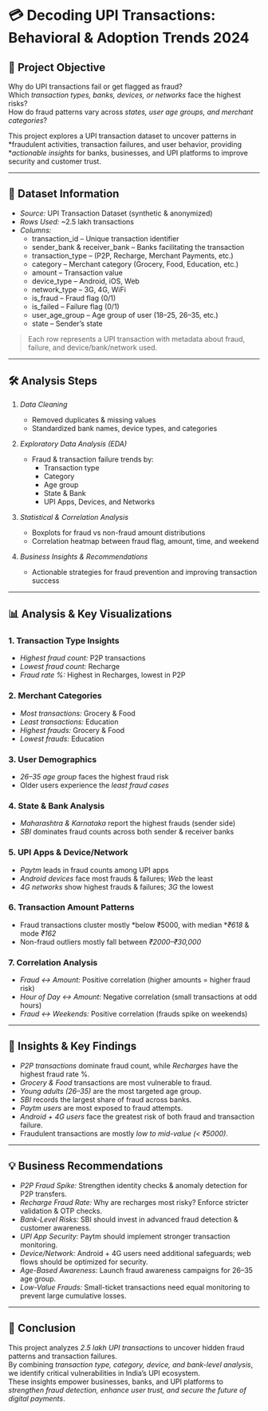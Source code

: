 # 💳 Decoding UPI Transactions: Behavioral & Adoption Trends 2024

## 🎯 Project Objective
Why do UPI transactions fail or get flagged as fraud?  
Which *transaction types, banks, devices, or networks* face the highest risks?  
How do fraud patterns vary across *states, user age groups, and merchant categories*?  

This project explores a UPI transaction dataset to uncover patterns in *fraudulent activities, transaction failures, and user behavior, providing **actionable insights* for banks, businesses, and UPI platforms to improve security and customer trust.

---

## 📂 Dataset Information
- *Source:* UPI Transaction Dataset (synthetic & anonymized)  
- *Rows Used:* ~2.5 lakh transactions  
- *Columns:*
  - transaction_id – Unique transaction identifier  
  - sender_bank & receiver_bank – Banks facilitating the transaction  
  - transaction_type – (P2P, Recharge, Merchant Payments, etc.)  
  - category – Merchant category (Grocery, Food, Education, etc.)  
  - amount – Transaction value  
  - device_type – Android, iOS, Web  
  - network_type – 3G, 4G, WiFi  
  - is_fraud – Fraud flag (0/1)  
  - is_failed – Failure flag (0/1)  
  - user_age_group – Age group of user (18–25, 26–35, etc.)  
  - state – Sender’s state  

> Each row represents a UPI transaction with metadata about fraud, failure, and device/bank/network used.

---

## 🛠 Analysis Steps
1. *Data Cleaning*
   - Removed duplicates & missing values  
   - Standardized bank names, device types, and categories  

2. *Exploratory Data Analysis (EDA)*
   - Fraud & transaction failure trends by:
     - Transaction type  
     - Category  
     - Age group  
     - State & Bank  
     - UPI Apps, Devices, and Networks  

3. *Statistical & Correlation Analysis*
   - Boxplots for fraud vs non-fraud amount distributions  
   - Correlation heatmap between fraud flag, amount, time, and weekend  

4. *Business Insights & Recommendations*
   - Actionable strategies for fraud prevention and improving transaction success  

---

## 📊 Analysis & Key Visualizations
### 1. Transaction Type Insights
- *Highest fraud count:* P2P transactions  
- *Lowest fraud count:* Recharge  
- *Fraud rate %:* Highest in Recharges, lowest in P2P  

### 2. Merchant Categories
- *Most transactions:* Grocery & Food  
- *Least transactions:* Education  
- *Highest frauds:* Grocery & Food  
- *Lowest frauds:* Education  

### 3. User Demographics
- *26–35 age group* faces the highest fraud risk  
- Older users experience the *least fraud cases*  

### 4. State & Bank Analysis
- *Maharashtra & Karnataka* report the highest frauds (sender side)  
- *SBI* dominates fraud counts across both sender & receiver banks  

### 5. UPI Apps & Device/Network
- *Paytm* leads in fraud counts among UPI apps  
- *Android devices* face most frauds & failures; *Web* the least  
- *4G networks* show highest frauds & failures; *3G* the lowest  

### 6. Transaction Amount Patterns
- Fraud transactions cluster mostly *below ₹5000, with median **₹618* & mode *₹162*  
- Non-fraud outliers mostly fall between *₹2000–₹30,000*  

### 7. Correlation Analysis
- *Fraud ↔ Amount:* Positive correlation (higher amounts = higher fraud risk)  
- *Hour of Day ↔ Amount:* Negative correlation (small transactions at odd hours)  
- *Fraud ↔ Weekends:* Positive correlation (frauds spike on weekends)  

---

## 🔑 Insights & Key Findings
- *P2P transactions* dominate fraud count, while *Recharges* have the highest fraud rate %.  
- *Grocery & Food* transactions are most vulnerable to fraud.  
- *Young adults (26–35)* are the most targeted age group.  
- *SBI* records the largest share of fraud across banks.  
- *Paytm users* are most exposed to fraud attempts.  
- *Android + 4G users* face the greatest risk of both fraud and transaction failure.  
- Fraudulent transactions are mostly *low to mid-value (< ₹5000)*.  

---

## 💡 Business Recommendations
- *P2P Fraud Spike:* Strengthen identity checks & anomaly detection for P2P transfers.  
- *Recharge Fraud Rate:* Why are recharges most risky? Enforce stricter validation & OTP checks.  
- *Bank-Level Risks:* SBI should invest in advanced fraud detection & customer awareness.  
- *UPI App Security:* Paytm should implement stronger transaction monitoring.  
- *Device/Network:* Android + 4G users need additional safeguards; web flows should be optimized for security.  
- *Age-Based Awareness:* Launch fraud awareness campaigns for 26–35 age group.  
- *Low-Value Frauds:* Small-ticket transactions need equal monitoring to prevent large cumulative losses.  

---

## 📌 Conclusion
This project analyzes *2.5 lakh UPI transactions* to uncover hidden fraud patterns and transaction failures.  
By combining *transaction type, category, device, and bank-level analysis*, we identify critical vulnerabilities in India’s UPI ecosystem.  
These insights empower businesses, banks, and UPI platforms to *strengthen fraud detection, enhance user trust, and secure the future of digital payments*.
